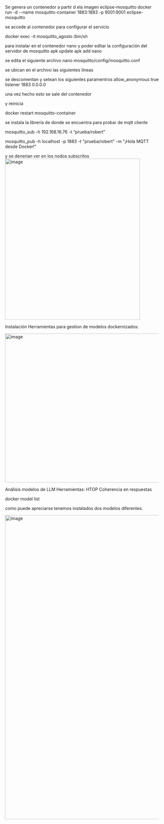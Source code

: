 
Se genera un contenedor a partir d ela imagen eclipse-mosquitto
docker run -d --name mosquitto-container 1883:1883 -p 9001:9001 eclipse-mosquitto


se accede al contenedor para configurar el servicio 

docker exec -it mosquitto_agosto /bin/sh

para instalar en el contenedor nano y poder editar la configuración del servidor de mosquitto
apk update
apk add nano

se edita el siguiente archivo
nano mosquitto/config/mosquitto.conf

se ubican en el archivo las siguientes líneas

se descomentan y setean los siguientes paramentros
allow_anonymous true
listener 1883 0.0.0.0

una vez hecho esto se sale del contenedor

y reinicia

docker restart mosquitto-container


se instala la librería de donde se encuentra para probar de mqtt cliente

mosquitto_sub -h 192.168.16.76 -t “prueba/robert”

mosquitto_pub -h localhost -p 1883 -t "prueba/robert" -m "¡Hola MQTT desde Docker!"

y se denerian ver en los nodos subscritos 
<img width="442" height="528" alt="image" src="https://github.com/user-attachments/assets/44e9d496-de62-4af2-9507-d4156c96b79e" />



Instalación Herramientas para gestion de modelos dockernizados:

<img width="539" height="488" alt="image" src="https://github.com/user-attachments/assets/02a3af61-747d-4f5d-b394-4f59fec1d0e8" />

Análisis modelos de LLM 
Herramientas:
HTOP
Coherencia en respuestas

docker model list

como puede apreciarse tenemos instalados dos modelos diferentes.

<img width="1611" height="996" alt="image" src="https://github.com/user-attachments/assets/fb8d5a8c-6e6a-45af-844b-07ee64ee251e" />
